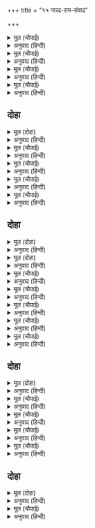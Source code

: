 +++
title = "१५ नारद-राम-संवाद"

+++


<details><summary>मूल (चौपाई)</summary>

बिरहवंत भगवंतहि देखी।  
नारद मन भा सोच बिसेषी॥  
मोर साप करि अंगीकारा।  
सहत राम नाना दुख भारा॥
</details>

<details><summary>अनुवाद (हिन्दी)</summary>

भगवंतांना विरही अवस्थेत पाहून नारदांना मनातून विशेष दुःख झाले. त्यांनी विचार केला की, माझाच शाप स्वीकारून श्रीराम हे नाना प्रकारची दुःखे सहन करीत आहेत.॥ ३॥
</details>

<details><summary>मूल (चौपाई)</summary>

ऐसे प्रभुहि बिलोकउँ जाई।  
पुनि न बनिहि अस अवसरु आई॥  
यह बिचारि नारद कर बीना।  
गए जहाँ प्रभु सुख आसीना॥
</details>

<details><summary>अनुवाद (हिन्दी)</summary>

अशा भक्तवत्सल प्रभूंना जाऊन पहावे तरी. पुन्हा अशी संधी येणार नाही.असा विचार करून नारद हातात वीणा घेऊन प्रभू जेथे सुखाने बसले होते, तेथे गेले.॥ ४॥
</details>

<details><summary>मूल (चौपाई)</summary>

गावत राम चरित मृदु बानी।  
प्रेम सहित बहु भाँति बखानी॥  
करत दंडवत लिए उठाई।  
राखे बहुत बार उर लाई॥
</details>

<details><summary>अनुवाद (हिन्दी)</summary>

ते कोमल वाणीने व मोठॺा प्रेमाने राम-चरित्राचे वर्णन गात जात होते. ते दंडवत करीत आहेत, असे पाहून श्रीरामांनी त्यांना उठवले व हृदयाशी धरले.॥ ५॥
</details>

<details><summary>मूल (चौपाई)</summary>

स्वागत पूँछि निकट बैठारे।  
लछिमन सादर चरन पखारे॥
</details>

<details><summary>अनुवाद (हिन्दी)</summary>

नंतर त्यांचे स्वागत करून व खुशाली विचारून त्यांना आपल्याजवळ बसवून घेतले. लक्ष्मणाने आदराने त्यांचे चरण धुतले.॥ ६॥
</details>

## दोहा


<details><summary>मूल (दोहा)</summary>

नाना बिधि बिनती करि प्रभु प्रसन्न जियँ जानि।  
नारद बोले बचन तब जोरि सरोरुह पानि॥ ४१॥
</details>

<details><summary>अनुवाद (हिन्दी)</summary>

अनेक प्रकारे प्रभूंची विनवणी करून व ते प्रसन्न आहेत, असे पाहून नारद आपले कर-कमल जोडून म्हणाले,॥ ४१॥
</details>

<details><summary>मूल (चौपाई)</summary>

सुनहु उदार सहज रघुनायक।  
सुंदर अगम सुगम बर दायक॥  
देहु एक बर मागउँ स्वामी।  
जद्यपि जानत अंतरजामी॥
</details>

<details><summary>अनुवाद (हिन्दी)</summary>

‘हे स्वभावाने उदार असलेल्या श्रीरघुनाथा, तुम्ही सुंदर, दुर्लभ व सुखदायक वर देणारे आहात. हे स्वामी, मी एक वर मागतो, तो मला द्या. अंतर्यामी असल्यामुळे तुम्ही सर्व जाणताच.’॥ १॥
</details>

<details><summary>मूल (चौपाई)</summary>

जानहु मुनि तुम्ह मोर सुभाऊ।  
जन सन कबहुँ कि करउँ दुराऊ॥  
कवन बस्तु असि प्रिय मोहि लागी।  
जो मुनिबर न सकहु तुम्ह मागी॥
</details>

<details><summary>अनुवाद (हिन्दी)</summary>

श्रीराम म्हणाले, ‘हे मुनी, तुम्ही माझा स्वभाव जाणताच. मी आपल्या भक्तांपासून काही लपवून ठेवतो काय? मला अशी कोणती गोष्ट प्रिय वाटते की, ती हे मुनिश्रेष्ठ, तुम्ही मागू शकणार नाही?॥ २॥
</details>

<details><summary>मूल (चौपाई)</summary>

जन कहुँ कछु अदेय नहिं मोरें।  
अस बिस्वास तजहु जनि भोरें॥  
तब नारद बोले हरषाई।  
अस बर मागउँ करउँ ढिठाई॥
</details>

<details><summary>अनुवाद (हिन्दी)</summary>

भक्ताला न देण्यासारखे माझ्याकडे काही नाही, हा विश्वास चुकूनही विसरू नका.’ तेव्हा हर्षित होऊन नारद म्हणाले की, ‘मी असा वर मागण्याचे धाडस करीत आहे.॥ ३॥
</details>

<details><summary>मूल (चौपाई)</summary>

जद्यपि प्रभु के नाम अनेका।  
श्रुति कह अधिक एक तें एका॥  
राम सकल नामन्ह तें अधिका।  
होउ नाथ अघ खग गन बधिका॥
</details>

<details><summary>अनुवाद (हिन्दी)</summary>

जरी प्रभूंची अनेक नावे आहेत आणि ती सर्व एकापेक्षा एक श्रेष्ठ आहेत, असे वेद सांगतात, तरीही हे नाथ, रामनाम हे सर्व नामांहून श्रेष्ठ असावे आणि ते पापरूपी पक्ष्यांच्या समूहासाठी पारध्याप्रमाणे असावे.॥ ४॥
</details>

## दोहा


<details><summary>मूल (दोहा)</summary>

राका रजनी भगति तव राम नाम सोइ सोम।  
अपर नाम उडगन बिमल बसहुँ भगत उर ब्योम॥ ४२(क)॥
</details>

<details><summary>अनुवाद (हिन्दी)</summary>

तुमची भक्ती ही पौर्णिमेची रात्र आहे. आणि तिच्यात ‘राम’ नाम हे पूर्ण चंद्रासारखे बनून इतर सर्व नामे तारागण बनून भक्तांच्या हृदयरूपी निर्मळ आकाशात निवास करोत.’॥ ४२(क)॥
</details>

<details><summary>मूल (दोहा)</summary>

एवमस्तु मुनि सन कहेउ कृपासिंधु रघुनाथ।  
तब नारद मन हरष अति प्रभु पद नायउ माथ॥ ४२(ख)॥
</details>

<details><summary>अनुवाद (हिन्दी)</summary>

कृपासागर श्रीरघुनाथांनी मुनींना ‘तथास्तु’ म्हटले. तेव्हा नारद मनापासून आनंदित होऊन प्रभूंच्या चरणी नतमस्तक झाले.॥ ४२(ख)॥
</details>

<details><summary>मूल (चौपाई)</summary>

अति प्रसन्न रघुनाथहि जानी।  
पुनि नारद बोले मृदु बानी॥  
राम जबहिं प्रेरेउ निज माया।  
मोहेहु मोहि सुनहु रघुराया॥
</details>

<details><summary>अनुवाद (हिन्दी)</summary>

श्रीरघुनाथ अत्यंत प्रसन्न असलेले पाहून नारद पुन्हा मृदू वाणीने म्हणाले-‘हे श्रीराम, हे रघुनाथ, जेव्हा तुम्ही आपल्या मायेने मला प्रेरित करून मोहित केले होते,॥ १॥
</details>

<details><summary>मूल (चौपाई)</summary>

तब बिबाह मैं चाहउँ कीन्हा।  
प्रभु केहि कारन करै न दीन्हा॥  
सुनु मुनि तोहि कहउँ सहरोसा।  
भजहिं जे मोहि तजि सकल भरोसा॥
</details>

<details><summary>अनुवाद (हिन्दी)</summary>

तेव्हा मी विवाह करू इच्छित होतो. हे प्रभू, तुम्ही त्या वेळी मला कोणत्या कारणाने विवाह करू दिला नाहीत?’ प्रभू म्हणाले, ‘हे मुनी, मी तुम्हांला अत्यंत हर्षाने सांगतो की, जे सर्व आशा व विषयविश्वास सोडून फक्त मलाच भजतात.॥ २॥
</details>

<details><summary>मूल (चौपाई)</summary>

करउँ सदा तिन्ह कै रखवारी।  
जिमि बालक राखइ महतारी॥  
गह सिसु बच्छ अनल अहि धाई।  
तहँ राखइ जननी अरगाई॥
</details>

<details><summary>अनुवाद (हिन्दी)</summary>

त्यांचे रक्षण मी, माता जशी बालकाची काळजी घेते, तशी करतो. लहान मूल जेव्हा धावत आग किंवा साप पकडण्यास जाते, तेव्हा आई त्याला हाताने मागे ओढून वाचविते.॥ ३॥
</details>

<details><summary>मूल (चौपाई)</summary>

प्रौढ़ भएँ तेहि सुत पर माता।  
प्रीति करइ नहिं पाछिलि बाता॥  
मोरें प्रौढ़ तनय सम ग्यानी।  
बालक सुत सम दास अमानी॥
</details>

<details><summary>अनुवाद (हिन्दी)</summary>

मूल शहाणे झाल्यावर माता त्याच्यावर प्रेम तर करते, पण ती पूर्वीची गोष्ट उरत नाही. माता त्याला वाचविण्याची काळजी करीत नाही. तो आपले रक्षण आपण करू शकतो. ज्ञानीजन हे माझे प्रौढ शहाण्या पुत्रासारखे आहेत. तुमच्यासारखा आपल्या बळाची घमेंड न बाळगणारा सेवक हा माझ्या लहान मुलासारखा आहे. ॥ ४॥
</details>

<details><summary>मूल (चौपाई)</summary>

जनहि मोर बल निज बल ताही।  
दुहु कहँ काम क्रोध रिपु आही॥  
यह बिचारि पंडित मोहि भजहीं।  
पाएहुँ ग्यान भगति नहिं तजहीं॥
</details>

<details><summary>अनुवाद (हिन्दी)</summary>

माझ्या सेवकाला फक्त माझ्याच बळाचा आधार असतो. आणि तो ज्ञानी मनुष्य स्वतःच्या बळावर विसंबून असतो. परंतु काम-क्रोधरूपी शत्रू हे तर दोघांनाही आहेत. भक्ताच्या शत्रूला मारण्याची जबाबदारी माझी आहे, कारण तो मला शरण असल्यामुळे माझेच बळ मानतो, परंतु स्वतःचे बळ मानणाऱ्या ज्ञानी मनुष्याची जबाबदारी माझ्यावर नाही. असा विचार करून बुद्धिमान लोक मलाच भजतात. ज्ञान प्राप्त झाल्यावरही ते भक्ती सोडत नाहीत.॥ ५॥
</details>

## दोहा


<details><summary>मूल (दोहा)</summary>

काम क्रोध लोभादि मद प्रबल मोह कै धारि।  
तिन्ह महँ अति दारुन दुखद मायारूपी नारि॥ ४३॥
</details>

<details><summary>अनुवाद (हिन्दी)</summary>

काम, क्रोध, लोभ, मद इत्यादी प्रबळ सेना आहे. यामध्ये मायारूपिणी स्त्री ही अत्यंत दारुण दुःख देणारी आहे.॥ ४३॥
</details>

<details><summary>मूल (चौपाई)</summary>

सुनु मुनि कह पुरान श्रुति संता।  
मोह बिपिन कहुँ नारि बसंता॥  
जप तप नेम जलाश्रय झारी।  
होइ ग्रीषम सोषइ सब नारी॥
</details>

<details><summary>अनुवाद (हिन्दी)</summary>

हे मुनि, ऐका. पुराण, वेद व संत असे म्हणतात की, मोहरूपी वनाला फुलविणारा हा वसंत ऋतू आहे. जप, तप, नियमरूपी संपूर्ण जल-स्थानांना स्त्री ही ग्रीष्म ऋतू बनून शोषून घेते.॥ १॥
</details>

<details><summary>मूल (चौपाई)</summary>

काम क्रोध मद मत्सर भेका।  
इन्हहि हरषप्रद बरषा एका॥  
दुर्बासना कुमुद समुदाई।  
तिन्ह कहँ सरद सदा सुखदाई॥
</details>

<details><summary>अनुवाद (हिन्दी)</summary>

काम, क्रोध, मद व मत्सर हे बेडूक आहेत. यांना वर्षा-ऋतू बनून हर्ष देणारी स्त्री हीच एकमात्र आहे. वाईट वासना या कुमूदांचे समूह आहेत. त्यांना सदैव सुख देणारी स्त्री ही शरदऋतू आहे.॥ २॥
</details>

<details><summary>मूल (चौपाई)</summary>

धर्म सकल सरसीरुह बृंदा।  
होइ हिम तिन्हहि दहइ सुख मंदा॥  
पुनि ममता जवास बहुताई।  
पलुहइ नारि सिसिर रितु पाई॥
</details>

<details><summary>अनुवाद (हिन्दी)</summary>

संपूर्ण धर्म हे कमलांचे ताटवे आहेत. ही विषयजन्य सुख देणारी स्त्री हिम-ऋतू होऊन त्यांना नष्ट करते. मग ममतारूपी तांबडॺा धमाशाचे वन स्त्रीरूपी शिशिर-ऋतू येताच हिरवेगार बनते.॥ ३॥
</details>

<details><summary>मूल (चौपाई)</summary>

पाप उलूक निकर सुखकारी।  
नारि निबिड़ रजनी अँधिआरी॥  
बुधि बल सील सत्य सब मीना।  
बनसी सम त्रिय कहहिं प्रबीना॥
</details>

<details><summary>अनुवाद (हिन्दी)</summary>

पापरूपी घुबडांच्या समूहांना सुख देणारी स्त्री ही घोर अंधकारमय रात्र आहे. बुद्धी, बल, शील व सत्य हे सर्व मासे आहेत आणि त्यांना फसवून त्यांचा नाश करण्यासाठी स्त्री ही गळासारखी आहे, असे चतुर पुरुष म्हणतात.॥ ४॥
</details>

## दोहा


<details><summary>मूल (दोहा)</summary>

अवगुन मूल सूलप्रद प्रमदा सब दुख खानि।  
ताते कीन्ह निवारन मुनि मैं यह जियँ जानि॥ ४४॥
</details>

<details><summary>अनुवाद (हिन्दी)</summary>

तरुण स्त्री ही अवगुणांचे मूळ, पीडा देणारी आणि सर्व दुःखांची खाण आहे. म्हणून हे मुनी, मनात असा विचार करून तुम्हांला विवाह करण्यापासून मी रोखले होते.’॥ ४४॥
</details>

<details><summary>मूल (चौपाई)</summary>

सुनि रघुपति के बचन सुहाए।  
मुनि तन पुलक नयन भरि आए॥  
कहहु कवन प्रभु कै असि रीती।  
सेवक पर ममता अरु प्रीती॥
</details>

<details><summary>अनुवाद (हिन्दी)</summary>

श्रीरघुनाथांचे हे सुंदर बोलणे ऐकून मुनींचे शरीर रोमांचित झाले आणि नेत्र प्रेमाश्रूंनी भरले. ते मनात म्हणू लागले, कोणत्या प्रभूची अशी रीत आहे की, ज्यांचे सेवकावर इतके ममत्व व प्रेम असेल?॥ १॥
</details>
